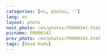 ```yaml
---
categories: [en, photos, '']
lang: en
layout: photo
next_photo: /en/photos/P0000341.html
picname: P0000342
prev_photo: /en/photos/P0000343.html
tags: [Dead Kudu]
---
```

